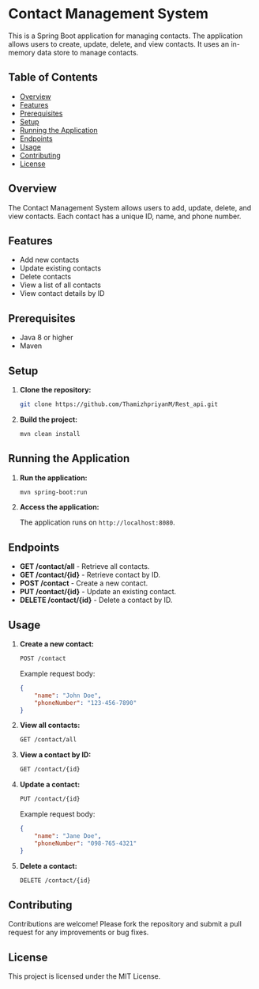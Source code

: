 # Contact Management System

This is a Spring Boot application for managing contacts. The application allows users to create, update, delete, and view contacts. It uses an in-memory data store to manage contacts.

## Table of Contents

- [Overview](#overview)
- [Features](#features)
- [Prerequisites](#prerequisites)
- [Setup](#setup)
- [Running the Application](#running-the-application)
- [Endpoints](#endpoints)
- [Usage](#usage)
- [Contributing](#contributing)
- [License](#license)

## Overview

The Contact Management System allows users to add, update, delete, and view contacts. Each contact has a unique ID, name, and phone number.

## Features

- Add new contacts
- Update existing contacts
- Delete contacts
- View a list of all contacts
- View contact details by ID

## Prerequisites

- Java 8 or higher
- Maven

## Setup

1. **Clone the repository:**

    ```sh
    git clone https://github.com/ThamizhpriyanM/Rest_api.git
    ```

2. **Build the project:**

    ```sh
    mvn clean install
    ```

## Running the Application

1. **Run the application:**

    ```sh
    mvn spring-boot:run
    ```

2. **Access the application:**

    The application runs on `http://localhost:8080`.

## Endpoints

- **GET /contact/all** - Retrieve all contacts.
- **GET /contact/{id}** - Retrieve contact by ID.
- **POST /contact** - Create a new contact.
- **PUT /contact/{id}** - Update an existing contact.
- **DELETE /contact/{id}** - Delete a contact by ID.

## Usage

1. **Create a new contact:**

    ```sh
    POST /contact
    ```

    Example request body:
    ```json
    {
        "name": "John Doe",
        "phoneNumber": "123-456-7890"
    }
    ```

2. **View all contacts:**

    ```sh
    GET /contact/all
    ```

3. **View a contact by ID:**

    ```sh
    GET /contact/{id}
    ```

4. **Update a contact:**

    ```sh
    PUT /contact/{id}
    ```

    Example request body:
    ```json
    {
        "name": "Jane Doe",
        "phoneNumber": "098-765-4321"
    }
    ```

5. **Delete a contact:**

    ```sh
    DELETE /contact/{id}
    ```

## Contributing

Contributions are welcome! Please fork the repository and submit a pull request for any improvements or bug fixes.

## License

This project is licensed under the MIT License.

